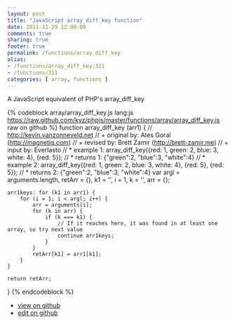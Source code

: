 ```yaml
---
layout: post
title: "JavaScript array_diff_key function"
date: 2011-12-29 12:00:00
comments: true
sharing: true
footer: true
permalink: /functions/array_diff_key
alias:
- /functions/array_diff_key:311
- /functions/311
categories: [ array, functions ]
---
```

A JavaScript equivalent of PHP's array_diff_key
<!-- more -->
{% codeblock array/array_diff_key.js lang:js https://raw.github.com/kvz/phpjs/master/functions/array/array_diff_key.js raw on github %}
function array_diff_key (arr1) {
    // http://kevin.vanzonneveld.net
    // +   original by: Ates Goral (http://magnetiq.com)
    // +    revised by: Brett Zamir (http://brett-zamir.me)
    // +    input by: Everlasto
    // *     example 1: array_diff_key({red: 1, green: 2, blue: 3, white: 4}, {red: 5});
    // *     returns 1: {"green":2, "blue":3, "white":4}
    // *     example 2: array_diff_key({red: 1, green: 2, blue: 3, white: 4}, {red: 5}, {red: 5});
    // *     returns 2: {"green":2, "blue":3, "white":4}
    var argl = arguments.length,
        retArr = {},
        k1 = '',
        i = 1,
        k = '',
        arr = {};

    arr1keys: for (k1 in arr1) {
        for (i = 1; i < argl; i++) {
            arr = arguments[i];
            for (k in arr) {
                if (k === k1) {
                    // If it reaches here, it was found in at least one array, so try next value
                    continue arr1keys;
                }
            }
            retArr[k1] = arr1[k1];
        }
    }

    return retArr;
}
{% endcodeblock %}
<ul>
 <li><a href="https://github.com/kvz/phpjs/blob/master/functions/array/array_diff_key.js">view on github</a></li>
 <li><a href="https://github.com/kvz/phpjs/edit/master/functions/array/array_diff_key.js">edit on github</a></li>
</ul>
